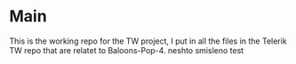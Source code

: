 # Main
This is the working repo for the TW project, I put in all the files in the Telerik TW repo that are relatet to Baloons-Pop-4.
neshto smisleno
test
